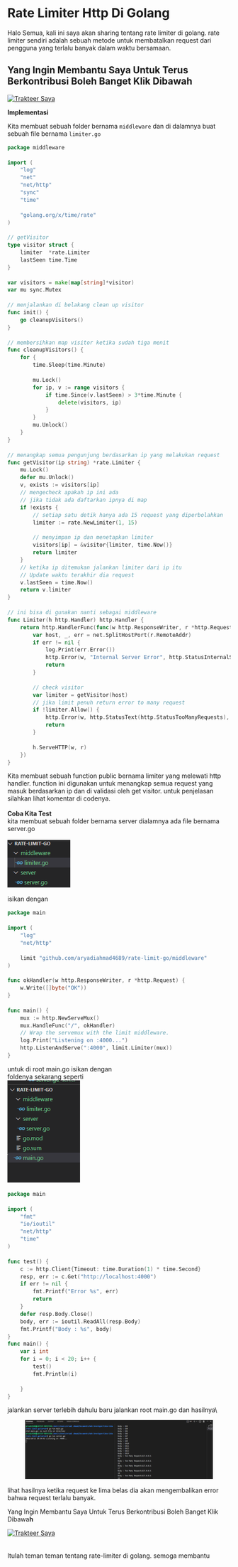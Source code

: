 # Rate Limiter Http Di Golang

Halo Semua, kali ini saya akan sharing tentang rate limiter di golang. rate limiter sendiri adalah sebuah metode untuk membatalkan request dari pengguna yang terlalu banyak dalam waktu bersamaan.

## Yang Ingin Membantu Saya Untuk Terus Berkontribusi Boleh Banget Klik Dibawa**h** <a href="#id-9a3c" id="id-9a3c"></a>

[![Trakteer Saya](https://cdn.trakteer.id/images/embed/trbtn-red-5.png)](https://trakteer.id/ariadi-ahmad-28xqo/tip)

**Implementasi**

Kita membuat sebuah folder bernama `middleware` dan di dalamnya buat sebuah file bernama `limiter.go`

```go
package middleware

import (
	"log"
	"net"
	"net/http"
	"sync"
	"time"

	"golang.org/x/time/rate"
)

// getVisitor
type visitor struct {
	limiter  *rate.Limiter
	lastSeen time.Time
}

var visitors = make(map[string]*visitor)
var mu sync.Mutex

// menjalankan di belakang clean up visitor
func init() {
	go cleanupVisitors()
}

// membersihkan map visitor ketika sudah tiga menit
func cleanupVisitors() {
	for {
		time.Sleep(time.Minute)

		mu.Lock()
		for ip, v := range visitors {
			if time.Since(v.lastSeen) > 3*time.Minute {
				delete(visitors, ip)
			}
		}
		mu.Unlock()
	}
}

// menangkap semua pengunjung berdasarkan ip yang melakukan request
func getVisitor(ip string) *rate.Limiter {
	mu.Lock()
	defer mu.Unlock()
	v, exists := visitors[ip]
	// mengecheck apakah ip ini ada
	// jika tidak ada daftarkan ipnya di map
	if !exists {
		// setiap satu detik hanya ada 15 request yang diperbolahkan
		limiter := rate.NewLimiter(1, 15)

		// menyimpan ip dan menetapkan limiter
		visitors[ip] = &visitor{limiter, time.Now()}
		return limiter
	}
	// ketika ip ditemukan jalankan limiter dari ip itu
	// Update waktu terakhir dia request
	v.lastSeen = time.Now()
	return v.limiter
}

// ini bisa di gunakan nanti sebagai middleware
func Limiter(h http.Handler) http.Handler {
	return http.HandlerFunc(func(w http.ResponseWriter, r *http.Request) {
		var host, _, err = net.SplitHostPort(r.RemoteAddr)
		if err != nil {
			log.Print(err.Error())
			http.Error(w, "Internal Server Error", http.StatusInternalServerError)
			return
		}

		// check visitor
		var limiter = getVisitor(host)
		// jika limit penuh return error to many request
		if !limiter.Allow() {
			http.Error(w, http.StatusText(http.StatusTooManyRequests), http.StatusTooManyRequests)
			return
		}

		h.ServeHTTP(w, r)
	})
}

```

Kita membuat sebuah function public bernama limiter yang melewati http handler. function ini digunakan untuk menangkap semua request yang masuk berdasarkan ip dan di validasi oleh get visitor. untuk penjelasan silahkan lihat komentar di codenya.\
\
**Coba Kita Test**\
kita membuat sebuah folder bernama server dialamnya ada file bernama server.go\
\
![](<../.gitbook/assets/image (6) (1).png>)

isikan dengan

```go
package main

import (
	"log"
	"net/http"

	limit "github.com/aryadiahmad4689/rate-limit-go/middleware"
)

func okHandler(w http.ResponseWriter, r *http.Request) {
	w.Write([]byte("OK"))
}

func main() {
	mux := http.NewServeMux()
	mux.HandleFunc("/", okHandler)
	// Wrap the servemux with the limit middleware.
	log.Print("Listening on :4000...")
	http.ListenAndServe(":4000", limit.Limiter(mux))
}
```

untuk di root main.go isikan dengan\
foldenya sekarang seperti\
![](<../.gitbook/assets/image (19).png>)

```go
package main

import (
	"fmt"
	"io/ioutil"
	"net/http"
	"time"
)

func test() {
	c := http.Client{Timeout: time.Duration(1) * time.Second}
	resp, err := c.Get("http://localhost:4000")
	if err != nil {
		fmt.Printf("Error %s", err)
		return
	}
	defer resp.Body.Close()
	body, err := ioutil.ReadAll(resp.Body)
	fmt.Printf("Body : %s", body)
}
func main() {
	var i int
	for i = 0; i < 20; i++ {
		test()
		fmt.Println(i)

	}
}

```

jalankan server terlebih dahulu baru jalankan root main.go dan hasilnya\


<figure><img src="../.gitbook/assets/image (5) (2).png" alt=""><figcaption></figcaption></figure>

lihat hasilnya ketika request ke lima belas dia akan mengembalikan error bahwa request terlalu banyak.

Yang Ingin Membantu Saya Untuk Terus Berkontribusi Boleh Banget Klik Dibawa**h**

[![Trakteer Saya](https://cdn.trakteer.id/images/embed/trbtn-red-5.png)](https://trakteer.id/ariadi-ahmad-28xqo/tip)\
\
\
Itulah teman teman tentang rate-limiter di golang. semoga membantu
